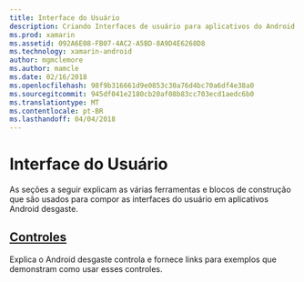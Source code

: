 ```yaml
---
title: Interface do Usuário
description: Criando Interfaces de usuário para aplicativos do Android desgaste
ms.prod: xamarin
ms.assetid: 092A6E08-FB07-4AC2-A5BD-8A9D4E6268D8
ms.technology: xamarin-android
author: mgmclemore
ms.author: mamcle
ms.date: 02/16/2018
ms.openlocfilehash: 98f9b316661d9e0853c30a76d4bc70a6df4e38a0
ms.sourcegitcommit: 945df041e2180cb20af08b83cc703ecd1aedc6b0
ms.translationtype: MT
ms.contentlocale: pt-BR
ms.lasthandoff: 04/04/2018
---
```

# <a name="user-interface"></a>Interface do Usuário

As seções a seguir explicam as várias ferramentas e blocos de construção que são usados para compor as interfaces do usuário em aplicativos Android desgaste.
 
##  <a name="controlsandroidwearuser-interfacecontrolsindexmd"></a>[Controles](~/android/wear/user-interface/controls/index.md)

Explica o Android desgaste controla e fornece links para exemplos que demonstram como usar esses controles.
